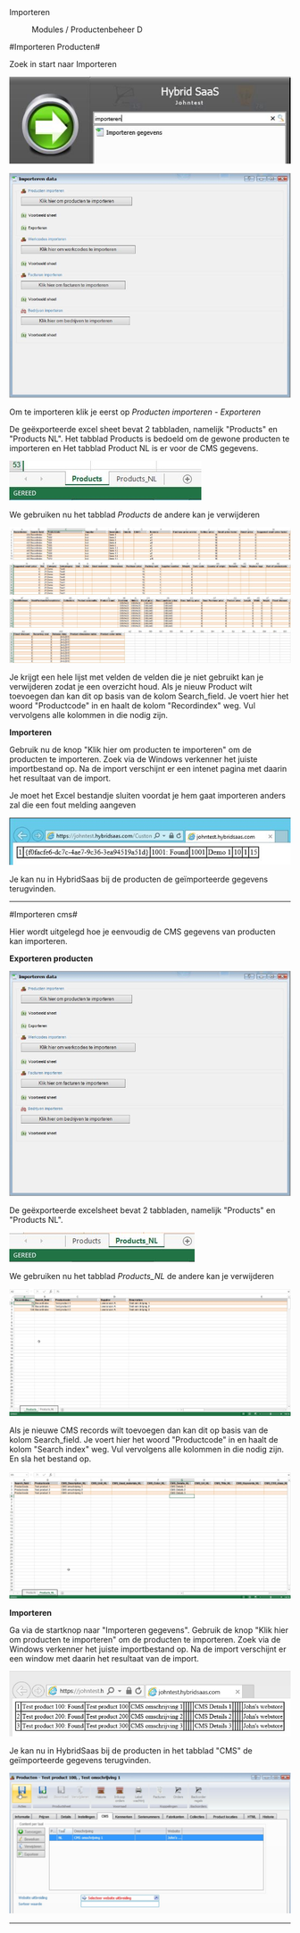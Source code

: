 <properties>
	<page>
		<title>Importeren</title>
		<description>Importeren</description>
	</page>
	<menu>
		<position>Modules / Productenbeheer</position>
		<title>Producten importeren</title>
		<sort>D</sort>
	</menu>
</properties>

#Importeren Producten#

Zoek in start naar Importeren

![](images/start-import.JPG)

![](images/import.JPG)

Om te importeren klik je eerst op 
*Producten importeren - Exporteren*

De geëxporteerde excel sheet bevat 2 tabbladen, namelijk "Products" en "Products NL".
Het tabblad Products is bedoeld om de gewone producten te importeren en Het tabblad Product NL is er voor de CMS gegevens.

![](images/import-tabblad.JPG)

We gebruiken nu het tabblad *Products* de andere kan je verwijderen

![](images/export1.JPG)
![](images/export2.JPG)
![](images/export3.JPG)
![](images/export4.JPg)

Je krijgt een hele lijst met velden de velden die je niet gebruikt kan je verwijderen zodat je een overzicht houd.
Als je nieuw Product wilt toevoegen dan kan dit op basis van de kolom Search_field.
Je voert hier het woord "Productcode" in en haalt de kolom "Recordindex" weg. 
Vul vervolgens alle kolommen in die nodig zijn.

**Importeren**

Gebruik nu de knop "Klik hier om producten te importeren" om de producten te importeren. 
Zoek via de Windows verkenner het juiste importbestand op.
Na de import verschijnt er een intenet pagina met daarin het resultaat van de import.

<div class="info"> Je moet het Excel bestandje sluiten voordat je hem gaat importeren anders zal die een fout melding aangeven </div>

![](images/import-gelukt.jpg)

Je kan nu in HybridSaas bij de producten de geïmporteerde gegevens terugvinden.

----------

#Importeren cms#

Hier wordt uitgelegd hoe je eenvoudig de CMS gegevens van producten kan importeren.

**Exporteren producten**

![](images/import.JPG)

De geëxporteerde excelsheet bevat 2 tabbladen, namelijk "Products" en "Products NL".

![](images/import-tabblad2.JPG)

We gebruiken nu het tabblad *Products_NL* de andere kan je verwijderen

![](images/producten-excel.jpg)

Als je nieuwe CMS records wilt toevoegen dan kan dit op basis van de kolom Search_field. Je voert hier het woord "Productcode" in en haalt de kolom "Search index" weg. 
Vul vervolgens alle kolommen in die nodig zijn.
En sla het bestand op.

![](images/producten-excel1.jpg)

**Importeren**

Ga via de startknop naar "Importeren gegevens".
Gebruik de knop "Klik hier om producten te importeren" om de producten te importeren. Zoek via de Windows verkenner het juiste importbestand op.
Na de import verschijnt er een window met daarin het resultaat van de import.

![](images/producten-resultaat.jpg)

Je kan nu in HybridSaas bij de producten in het tabblad "CMS" de geïmporteerde gegevens terugvinden.

![](images/producten-hs-resultaat.jpg)

----------